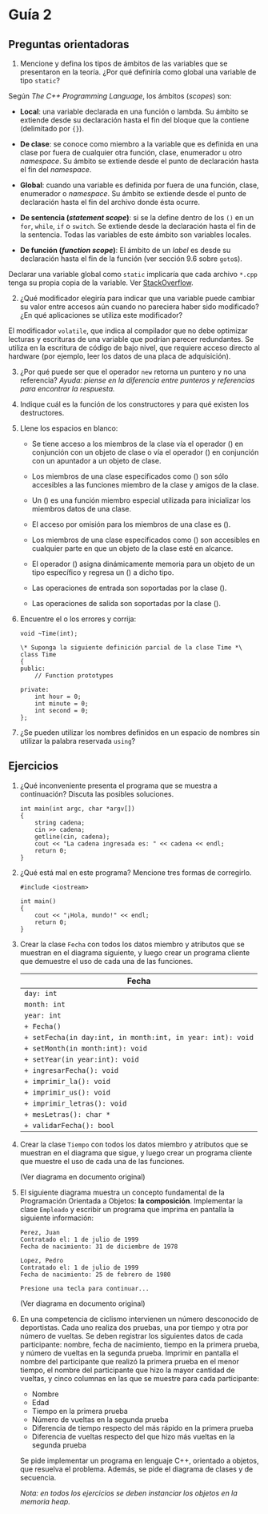 # Guía 2
## Preguntas orientadoras

1. Mencione y defina los tipos de ámbitos de las variables que se presentaron
en la teoría. ¿Por qué definiría como global una variable de tipo `static`?

Según _The C++ Programming Language_, los ámbitos (_scopes_) son:

- **Local**: una variable declarada en una función o lambda. Su ámbito se
extiende desde su declaración hasta el fin del bloque que la contiene
(delimitado por `{}`).

- **De clase**: se conoce como miembro a la variable que es definida en una
clase por fuera de cualquier otra función, clase, enumerador u otro 
_namespace_. Su ámbito se extiende desde el punto de declaración hasta el fin
del _namespace_.

- **Global**: cuando una variable es definida por fuera de una función, clase,
enumerador o _namespace_. Su ámbito se extiende desde el punto de declaración
hasta el fin del archivo donde ésta ocurre. 

- **De sentencia (_statement scope_)**: si se la define dentro de los `()` en
un `for`, `while`, `if` o `switch`. Se extiende desde la declaración hasta el
fin de la sentencia. Todas las variables de este ámbito son variables locales.

- **De función (_function scope_)**: El ámbito de un _label_ es desde su 
declaración hasta el fin de la función (ver sección 9.6 sobre `goto`s).

Declarar una variable global como `static` implicaría que cada archivo `*.cpp`
tenga su propia copia de la variable. Ver 
[StackOverflow](https://stackoverflow.com/a/14349916).

2. ¿Qué modificador elegiría para indicar que una variable puede cambiar su 
valor entre accesos aún cuando no pareciera haber sido modificado? ¿En qué 
aplicaciones se utiliza este modificador?

El modificador `volatile`, que indica al compilador que no debe optimizar 
lecturas y escrituras de una variable que podrían parecer redundantes. Se 
utiliza en la escritura de código de bajo nivel, que requiere acceso directo al
hardware (por ejemplo, leer los datos de una placa de adquisición).

3. ¿Por qué puede ser que el operador `new` retorna un puntero y no una 
referencia? _Ayuda: piense en la diferencia entre punteros y referencias para
encontrar la respuesta._

4. Indique cuál es la función de los constructores y para qué existen los
destructores.

5. Llene los espacios en blanco:

    - Se tiene acceso a los miembros de la clase vía el operador () en 
    conjunción con un objeto de clase o vía el operador () en conjunción con
    un apuntador a un objeto de clase.

    - Los miembros de una clase especificados como () son sólo accesibles a las
    funciones miembro de la clase y amigos de la clase.

    - Un () es una función miembro especial utilizada para inicializar los 
    miembros datos de una clase.

    - El acceso por omisión para los miembros de una clase es ().

    - Los miembros de una clase especificados como () son accesibles en 
    cualquier parte en que un objeto de la clase esté en alcance.

    - El operador () asigna dinámicamente memoria para un objeto de un tipo
    específico y regresa un () a dicho tipo.

    - Las operaciones de entrada son soportadas por la clase ().

    - Las operaciones de salida son soportadas por la clase ().

6. Encuentre el o los errores y corrija:

    ```
    void ~Time(int);

    \* Suponga la siguiente definición parcial de la clase Time *\
    class Time
    {
    public:
        // Function prototypes

    private:
        int hour = 0;
        int minute = 0;
        int second = 0;
    };
    ```

7. ¿Se pueden utilizar los nombres definidos en un espacio de nombres sin
utilizar la palabra reservada `using`?

## Ejercicios

1. ¿Qué inconveniente presenta el programa que se muestra a continuación?
Discuta las posibles soluciones.

    ```
    int main(int argc, char *argv[])
    {
        string cadena;
        cin >> cadena;
        getline(cin, cadena);
        cout << "La cadena ingresada es: " << cadena << endl;
        return 0;
    }
    ```

2. ¿Qué está mal en este programa? Mencione tres formas de corregirlo.

    ```
    #include <iostream>

    int main()
    {
        cout << "¡Hola, mundo!" << endl;
        return 0;
    }
    ```

3. Crear la clase `Fecha` con todos los datos miembro y atributos que se 
muestran en el diagrama siguiente, y luego crear un programa cliente que
demuestre el uso de cada una de las funciones.

    | Fecha                                                      |
    |------------------------------------------------------------|
    | `day: int`                                                 |
    | `month: int`                                               |
    | `year: int`                                                |
    | `+ Fecha()`                                                |
    | `+ setFecha(in day:int, in month:int, in year: int): void` |
    | `+ setMonth(in month:int): void`                           |
    | `+ setYear(in year:int): void`                             |
    | `+ ingresarFecha(): void`                                  |
    | `+ imprimir_la(): void`                                    |
    | `+ imprimir_us(): void`                                    |
    | `+ imprimir_letras(): void`                                |
    | `+ mesLetras(): char *`                                    |
    | `+ validarFecha(): bool`                                   |

4. Crear la clase `Tiempo` con todos los datos miembro y atributos que se 
muestran en el diagrama que sigue, y luego crear un programa cliente que 
muestre el uso de cada una de las funciones.

    (Ver diagrama en documento original)

5. El siguiente diagrama muestra un concepto fundamental de la Programación
Orientada a Objetos: **la composición**. Implementar la clase `Empleado` y 
escribir un programa que imprima en pantalla la siguiente información:

    ```
    Perez, Juan
    Contratado el: 1 de julio de 1999
    Fecha de nacimiento: 31 de diciembre de 1978

    Lopez, Pedro
    Contratado el: 1 de julio de 1999
    Fecha de nacimiento: 25 de febrero de 1980

    Presione una tecla para continuar...
    ```

    (Ver diagrama en documento original)

6. En una competencia de ciclismo intervienen un número desconocido de 
deportistas. Cada uno realiza dos pruebas, una por tiempo y otra por número de
vueltas. Se deben registrar los siguientes datos de cada participante: nombre, 
fecha de nacimiento, tiempo en la primera prueba, y número de vueltas en la 
segunda prueba. Imprimir en pantalla el nombre del participante que realizó la
primera prueba en el menor tiempo, el nombre del participante que hizo la mayor
cantidad de vueltas, y cinco columnas en las que se muestre para cada 
participante:

    - Nombre
    - Edad
    - Tiempo en la primera prueba
    - Número de vueltas en la segunda prueba
    - Diferencia de tiempo respecto del más rápido en la primera prueba
    - Diferencia de vueltas respecto del que hizo más vueltas en la segunda
    prueba

    Se pide implementar un programa en lenguaje C++, orientado a objetos, que
    resuelva el problema. Además, se pide el diagrama de clases y de secuencia.

    _Nota: en todos los ejercicios se deben instanciar los objetos en la memoria
    heap._